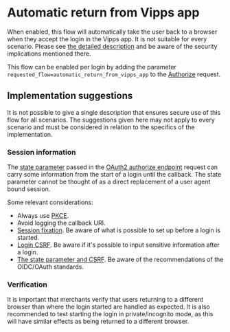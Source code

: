 <!-- START_METADATA
---
title: Automatic return from Vipps app
sidebar_position: 20
---
END_METADATA -->

# Automatic return from Vipps app

When enabled, this flow will automatically take the user back to a browser when they accept the login in the Vipps app. It is not suitable for every scenario. Please see [the detailed description](../overview.md#automatic-return-from-vipps-app) and be aware of the security implications mentioned there.

This flow can be enabled per login by adding the parameter `requested_flow=automatic_return_from_vipps_app` to the [Authorize](../integration.md#oauth-20-authorize) request.

## Implementation suggestions

It is not possible to give a single description that ensures secure use of this flow for all scenarios. The suggestions given here may not apply to every scenario and must be considered in relation to the specifics of the implementation.

### Session information

The [state parameter](https://vippsas.github.io/vipps-developer-docs/docs/APIs/login-api/vipps-login-api-faq.md#whats-the-purpose-of-the-state-parameter)  passed in the [OAuth2 authorize endpoint](../integration.md#oauth-20-authorize) request can carry some information from the start of a login until the callback.
The state parameter cannot be thought of as a direct replacement of a user agent bound session.

Some relevant considerations:

* Always use [PKCE](https://oauth.net/2/pkce/).
* Avoid logging the callback URI.
* [Session fixation](https://owasp.org/www-community/attacks/Session_fixation). Be aware of what is possible to set up before a login is started.
* [Login CSRF](https://cheatsheetseries.owasp.org/cheatsheets/Cross-Site_Request_Forgery_Prevention_Cheat_Sheet.html#login-csrf). Be aware if it's possible to input sensitive information after a login.
* [The state parameter and CSRF](https://tools.ietf.org/html/rfc6749#section-10.12). Be aware of the recommendations of the OIDC/OAuth standards.

### Verification

It is important that merchants verify that users returning to a different browser than where the login started are handled as expected. It is also recommended to test starting the login in private/incognito mode, as this will have similar effects as being returned to a different browser.
